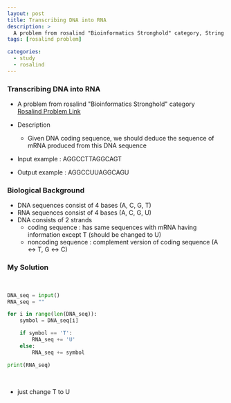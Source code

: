 ```yaml
---
layout: post
title: Transcribing DNA into RNA
description: >
  A problem from rosalind "Bioinformatics Stronghold" category, String Algorithm
tags: [rosalind problem]

categories:
  - study
  - rosalind
---
```

### Transcribing DNA into RNA
* A problem from rosalind "Bioinformatics Stronghold" category<br>
[Rosalind Problem Link](https://rosalind.info/problems/rna/)

* Description
  * Given DNA coding sequence, we should deduce the sequence of mRNA produced from this DNA sequence
* Input example : AGGCCTTAGGCAGT
* Output example : AGGCCUUAGGCAGU

### Biological Background
* DNA sequences consist of 4 bases (A, C, G, T)
* RNA sequences consist of 4 bases (A, C, G, U)
* DNA consists of 2 strands
  * coding sequence : has same sequences with mRNA having information except T (should be changed to U)
  * noncoding sequence : complement version of coding sequence (A ↔ T, G ↔ C)

### My Solution
<br>

~~~python
DNA_seq = input()
RNA_seq = ""

for i in range(len(DNA_seq)):
    symbol = DNA_seq[i]

    if symbol == 'T':
        RNA_seq += 'U'
    else:
        RNA_seq += symbol

print(RNA_seq)
~~~

<br>

* just change T to U
